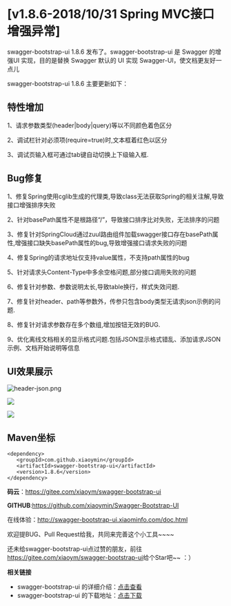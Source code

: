 # [v1.8.6-2018/10/31 Spring MVC接口增强异常]

swagger-bootstrap-ui 1.8.6 发布了。swagger-bootstrap-ui 是 Swagger 的增强UI 实现，目的是替换 Swagger 默认的 UI 实现 Swagger-UI，使文档更友好一点儿

swagger-bootstrap-ui 1.8.6 主要更新如下：

## 特性增加

1、请求参数类型(header|body|query)等以不同颜色着色区分

2、调试栏针对必须项(require=true)时,文本框着红色以区分

3、调试页输入框可通过tab键自动切换上下级输入框.

## Bug修复

1、修复Spring使用cglib生成的代理类,导致class无法获取Spring的相关注解,导致接口增强排序失败

2、针对basePath属性不是根路径“/”，导致接口排序比对失败，无法排序的问题

3、修复针对SpringCloud通过zuul路由组件加载swagger接口存在basePath属性,增强接口缺失basePath属性的bug,导致增强接口请求失败的问题

4、修复Spring的请求地址仅支持value属性，不支持path属性的bug

5、针对请求头Content-Type中多余空格问题,部分接口调用失败的问题

6、修复针对参数、参数说明太长,导致table换行，样式失效问题.

7、修复针对header、path等参数外，传参只包含body类型无请求json示例的问题.

8、修复针对请求参数存在多个数组,增加按钮无效的BUG.

9、优化离线文档相关的显示格式问题.包括JSON显示格式错乱、添加请求JSON示例、文档开始说明等信息

## UI效果展示

![header-json.png](/knife4j/images/blog/swagger-bootstrap-ui-1.8.6-issue/header-json.png)

![](/knife4j/images/blog/swagger-bootstrap-ui-1.8.6-issue/debug-require.png)

![](/knife4j/images/blog/swagger-bootstrap-ui-1.8.6-issue/more-params.png)

## Maven坐标

```
<dependency>
   <groupId>com.github.xiaoymin</groupId>
   <artifactId>swagger-bootstrap-ui</artifactId>
   <version>1.8.6</version>
</dependency>
```

**码云**：<https://gitee.com/xiaoym/swagger-bootstrap-ui>

**GITHUB**:<https://github.com/xiaoymin/Swagger-Bootstrap-UI>

在线体验：<http://swagger-bootstrap-ui.xiaominfo.com/doc.html>

欢迎提BUG、Pull Request给我，共同来完善这个小工具~~~~

还未给swagger-bootstrap-ui点过赞的朋友，前往<https://gitee.com/xiaoym/swagger-bootstrap-ui>给个Star吧~~ ：）



**相关链接**

- swagger-bootstrap-ui 的详细介绍：[点击查看](https://www.oschina.net/p/swagger-bootstrap-ui)
- swagger-bootstrap-ui 的下载地址：[点击下载](https://git.oschina.net/xiaoym/swagger-bootstrap-ui/releases)
 
 
 